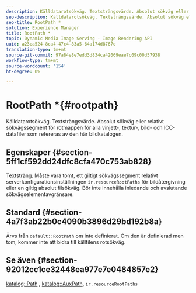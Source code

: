 ```yaml
---
description: Källdatarotsökväg. Textsträngsvärde. Absolut sökväg eller relativt sökvägssegment för rotmappen för alla vinjett-, textur-, bild- och ICC-datafiler som refereras av den här bildkatalogen.
seo-description: Källdatarotsökväg. Textsträngsvärde. Absolut sökväg eller relativt sökvägssegment för rotmappen för alla vinjett-, textur-, bild- och ICC-datafiler som refereras av den här bildkatalogen.
seo-title: RootPath *
solution: Experience Manager
title: RootPath *
topic: Dynamic Media Image Serving - Image Rendering API
uuid: a23ea524-8ca4-47c4-83a5-64a174d8767e
translation-type: tm+mt
source-git-commit: 97a84e8e7edd3d834ca42069eae7c09c00d57938
workflow-type: tm+mt
source-wordcount: '154'
ht-degree: 0%

---
```



# RootPath *{#rootpath}

Källdatarotsökväg. Textsträngsvärde. Absolut sökväg eller relativt sökvägssegment för rotmappen för alla vinjett-, textur-, bild- och ICC-datafiler som refereras av den här bildkatalogen.

## Egenskaper {#section-5ff1cf592dd24dfc8cfa470c753ab828}

Textsträng. Måste vara tomt, ett giltigt sökvägssegment relativt serverkonfigurationsinställningen `ir.resourceRootPaths` för bildåtergivning eller en giltig absolut filsökväg. Bör inte innehålla inledande och avslutande sökvägselementavgränsare.

## Standard {#section-4a7f3ab22b0c4090b3896d29bd192b8a}

Ärvs från `default::RootPath` om inte definierat. Om den är definierad men tom, kommer inte att bidra till källfilens rotsökväg.

## Se även {#section-92012cc1ce32448ea977e7e0484857e2}

[katalog::Path](../../../../../ir-api/material-cat/image-rendering-api-ref/c-ir-material-catalog/c-ir-material-data-reference/r-ir-path.md#reference-59ebb624250a4965ad1737578a2ab590) ,  [katalog::AuxPath](../../../../../ir-api/material-cat/image-rendering-api-ref/c-ir-material-catalog/c-ir-material-data-reference/r-ir-auxpath.md#reference-943ad5ee3c3b4b06bbcbb005db0dc969),  `ir.resourceRootPaths`
